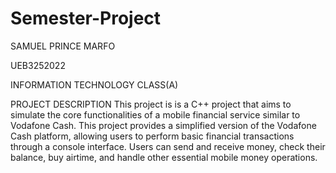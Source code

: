 # Semester-Project
SAMUEL PRINCE MARFO

UEB3252022

INFORMATION TECHNOLOGY CLASS(A)

PROJECT DESCRIPTION
This project is is a C++ project that aims to
simulate the core functionalities of a mobile financial service similar to Vodafone
Cash. This project provides a simplified version of the Vodafone Cash platform,
allowing users to perform basic financial transactions through a console
interface. Users can send and receive money, check their balance, buy airtime,
and handle other essential mobile money operations.
